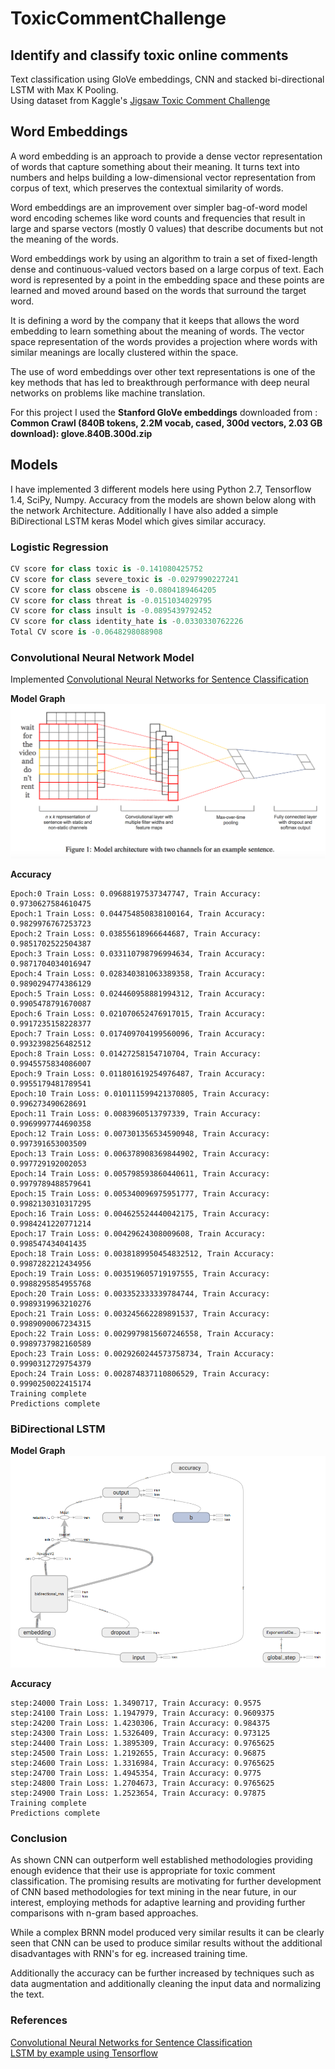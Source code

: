 # ToxicCommentChallenge
## Identify and classify toxic online comments
Text classification using GloVe embeddings, CNN and stacked bi-directional LSTM with Max K Pooling.  
Using dataset from Kaggle's [Jigsaw Toxic Comment Challenge](https://www.kaggle.com/c/jigsaw-toxic-comment-classification-challenge)  

## Word Embeddings
A word embedding is an approach to provide a dense vector representation of words that capture something about their meaning. It turns text into numbers and  helps building a low-dimensional vector representation from corpus of text, which preserves the contextual similarity of words.

Word embeddings are an improvement over simpler bag-of-word model word encoding schemes like word counts and frequencies that result in large and sparse vectors (mostly 0 values) that describe documents but not the meaning of the words.

Word embeddings work by using an algorithm to train a set of fixed-length dense and continuous-valued vectors based on a large corpus of text. Each word is represented by a point in the embedding space and these points are learned and moved around based on the words that surround the target word.

It is defining a word by the company that it keeps that allows the word embedding to learn something about the meaning of words. The vector space representation of the words provides a projection where words with similar meanings are locally clustered within the space.

The use of word embeddings over other text representations is one of the key methods that has led to breakthrough performance with deep neural networks on problems like machine translation.   

For this project I used the **Stanford GloVe embeddings** downloaded from :  
**Common Crawl (840B tokens, 2.2M vocab, cased, 300d vectors, 2.03 GB download): glove.840B.300d.zip**  

## Models
I have implemented 3 different models here using Python 2.7, Tensorflow 1.4, SciPy, Numpy.  Accuracy from the models are shown below along with the network Architecture. 
Additionally I have also added a simple BiDirectional LSTM keras Model which gives similar accuracy.  

### Logistic Regression 
```python
CV score for class toxic is -0.141080425752
CV score for class severe_toxic is -0.0297990227241
CV score for class obscene is -0.0804189464205
CV score for class threat is -0.0151034029795
CV score for class insult is -0.0895439792452
CV score for class identity_hate is -0.0330330762226
Total CV score is -0.0648298088908
```

### Convolutional Neural Network Model 
Implemented [Convolutional Neural Networks for Sentence Classification](http://www.aclweb.org/anthology/D14-1181)  

**Model Graph**  
![Convolutional for Sentence Classification](cnn.png)  
  
**Accuracy**
```
Epoch:0 Train Loss: 0.09688197537347747, Train Accuracy: 0.9730627584610475
Epoch:1 Train Loss: 0.044754850838100164, Train Accuracy: 0.9829976767253723
Epoch:2 Train Loss: 0.03855618966644687, Train Accuracy: 0.9851702522504387
Epoch:3 Train Loss: 0.033110798796994634, Train Accuracy: 0.9871704034016947
Epoch:4 Train Loss: 0.028340381063389358, Train Accuracy: 0.9890294774386129
Epoch:5 Train Loss: 0.024460958881994312, Train Accuracy: 0.9905478791670087
Epoch:6 Train Loss: 0.021070652476917015, Train Accuracy: 0.9917235158228377
Epoch:7 Train Loss: 0.017409704199560096, Train Accuracy: 0.9932398256482512
Epoch:8 Train Loss: 0.01427258154710704, Train Accuracy: 0.9945575834086007
Epoch:9 Train Loss: 0.011801619254976487, Train Accuracy: 0.9955179481789541
Epoch:10 Train Loss: 0.010111599421370805, Train Accuracy: 0.996273490628691
Epoch:11 Train Loss: 0.0083960513797339, Train Accuracy: 0.9969997744690358
Epoch:12 Train Loss: 0.007301356534590948, Train Accuracy: 0.997391653003509
Epoch:13 Train Loss: 0.006378908369844902, Train Accuracy: 0.997729192002053
Epoch:14 Train Loss: 0.005798593860440611, Train Accuracy: 0.9979789488579641
Epoch:15 Train Loss: 0.005340096975951777, Train Accuracy: 0.9982130310317295
Epoch:16 Train Loss: 0.004625524440042175, Train Accuracy: 0.9984241220771214
Epoch:17 Train Loss: 0.00429624308009608, Train Accuracy: 0.998547434041435
Epoch:18 Train Loss: 0.0038189950454832512, Train Accuracy: 0.9987282212434956
Epoch:19 Train Loss: 0.003519605719197555, Train Accuracy: 0.9988295854955768
Epoch:20 Train Loss: 0.003352333339784744, Train Accuracy: 0.9989319963210276
Epoch:21 Train Loss: 0.003245662289891537, Train Accuracy: 0.9989090067234315
Epoch:22 Train Loss: 0.0029979815607246558, Train Accuracy: 0.9989737982160589
Epoch:23 Train Loss: 0.0029260244573758734, Train Accuracy: 0.9990312729754379
Epoch:24 Train Loss: 0.002874837110806529, Train Accuracy: 0.9990250022415174
Training complete
Predictions complete
```
  
### BiDirectional LSTM
**Model Graph**
![BiDirectional LSTM Model](lstm.png)

**Accuracy**
```
step:24000 Train Loss: 1.3490717, Train Accuracy: 0.9575
step:24100 Train Loss: 1.1947979, Train Accuracy: 0.9609375
step:24200 Train Loss: 1.4230306, Train Accuracy: 0.984375
step:24300 Train Loss: 1.5326409, Train Accuracy: 0.973125
step:24400 Train Loss: 1.3895309, Train Accuracy: 0.9765625
step:24500 Train Loss: 1.2192655, Train Accuracy: 0.96875
step:24600 Train Loss: 1.3316984, Train Accuracy: 0.9765625
step:24700 Train Loss: 1.4945354, Train Accuracy: 0.9775
step:24800 Train Loss: 1.2704673, Train Accuracy: 0.9765625
step:24900 Train Loss: 1.2523654, Train Accuracy: 0.97875
Training complete
Predictions complete
```

### Conclusion
As shown CNN can outperform well established methodologies providing enough evidence that their use is appropriate for toxic comment classification. The promising results are motivating for further development of CNN based methodologies for text mining in the near future, in our interest, employing methods for adaptive learning and providing further comparisons with n-gram based approaches.  

While a complex BRNN model produced very similar results it can be clearly seen that CNN can be used to produce similar results without the additional disadvantages with RNN's for eg. increased training time.   

Additionally the accuracy can be further increased by techniques such as data augmentation and additionally cleaning the input data and normalizing the text.

### References
[Convolutional Neural Networks for Sentence Classification](http://www.aclweb.org/anthology/D14-1181)  
[LSTM by example using Tensorflow](https://towardsdatascience.com/lstm-by-example-using-tensorflow-feb0c1968537)  
